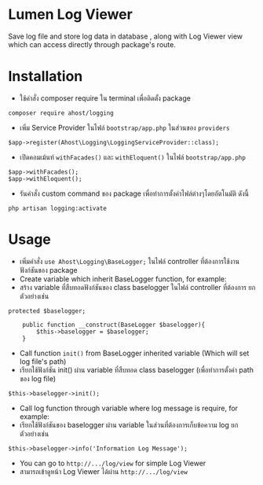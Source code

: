 # Lumen Log Viewer 
Save log file and store log data in database , along with Log Viewer view which can access directly through package's route.

# Installation
- ใช้คำสั่ง composer require ใน terminal เพื่อติดตั้ง package
```
composer require ahost/logging
```

- เพิ่ม Service Provider ในไฟล์ `bootstrap/app.php` ในส่วนของ `providers` 
```
$app->register(Ahost\Logging\LoggingServiceProvider::class);
```

- เปิดคอมเม้นท์ `withFacades()` และ `withEloquent()` ในไฟล์ `bootstrap/app.php`
```
$app->withFacades();
$app->withEloquent();
```
- รันคำสั่ง custom command ของ package เพื่อทำการตั้งค่าไฟล์ต่างๆโดยอัตโนมัติ ดังนี้
```
php artisan logging:activate
```

# Usage
- เพิ่มคำสั่ง `use Ahost\Logging\BaseLogger;` ในไฟล์ controller ที่ต้องการใช้งานฟังก์ชันของ package
- Create variable which inherit BaseLogger function, for example:
- สร้าง variable ที่สืบทอดฟังก์ชันของ class baselogger ในไฟล์ controller ที่ต้องการ ยกตัวอย่างเช่น
```
protected $baselogger;

    public function __construct(BaseLogger $baselogger){
        $this->baselogger = $baselogger;
    }
```
- Call function `init()` from BaseLogger inherited variable (Which will set log file's path)
- เรียกใช้ฟังก์ชัน init() ผ่าน variable ที่สืบทอด class baselogger (เพื่อทำการตั้งค่า path ของ log file)
```
$this->baselogger->init();
```
- Call log function through variable where log message is require, for example:
- เรียกใช้ฟังก์ชันของ baselogger ผ่าน variable ในส่วนที่ต้องการเก็บข้อความ log ยกตัวอย่างเช่น
```
$this->baselogger->info('Information Log Message');
```
- You can go to `http://.../log/view` for simple Log Viewer
- สามารถเข้าดูหน้า Log Viewer ได้ผ่าน `http://.../log/view`
